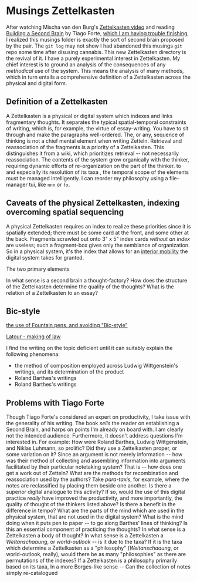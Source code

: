 # Musings Zettelkasten

After watching Mischa van den Burg's [Zettelkasten video](https://www.youtube.com/watch?v=zIGJ8NTHF4k) and reading [Building a Second Brain](https://www.buildingasecondbrain.com/) by Tiago Forte, [which I am having trouble finishing](#problems-with-tiago-forte), I realized this musings folder is exactly the sort of second brain proposed by the pair.
The `git log` may not show I had abandoned this musings `git` repo some time after disusing cannabis.
This new Zettelkasten directory is the revival of it.
I have a purely experimental interest in Zettelkasten.
My chief interest is to ground an analysis of the consequences of any *methodical* use of the system.
This means the analysis of many methods, which in turn entails a comprehensive definition of a Zettelkasten across the physical and digital form.

## Definition of a Zettelkasten
A Zettelkasten is a physical or digital system which indexes and links fragmentary thoughts.
It separates the typical spatial-temporal constraints of writing, which is, for example, the virtue of essay-writing.
You have to sit through and make the paragraphs well-ordered.
The, or any, sequence of thinking is not a chief mental element when writing Zetteln.
Retrieval and reassociation of the fragments is a priority of a Zettelkasten.
This distinguishes it from a wiki, which prioritizes retrieval -- not necessarily reassociation.
The contents of the system grow organically with the thinker, requiring dynamic efforts of re-organization on the part of the thinker.
to and especially its resolution of its taxa , the temporal scope of the elements must be managed intelligently.
I can reorder my philosophy using a file-manager tui, like `nnn` or `fx`.


## Caveats of the physical Zettelkasten, indexing overcoming spatial sequencing
A physical Zettelkasten requires an index to realize these priorities since it is spatially extended; there must be some card at the front, and some other at the back.
Fragments scrawled out onto 3" x 5" index cards *without an index* are useless; such a fragment-box gives only the semblance of organization.
So in a physical system, it's the index that allows for an [interior mobility](https://culturemachine.net/wp-content/uploads/2019/01/373-604-1-PB.pdf) the digital system takes for granted.

The two primary elements 


In what sense is a second brain a thought-factory?
How does the structure of the Zettelkasten determine the quality of the thoughts?
What is the relation of a Zettelkasten to an essay?

## Bic-style
[the use of Fountain pens, and avoiding "Bic-style"](https://ia802706.us.archive.org/18/items/BarthesAndTheFountainPenAnIntimateObsession/BarthesFinal.doc.pdf)

[Latour - making of law](http://www.bruno-latour.fr/sites/default/files/downloads/MAKINGOFLAW-Foreword.pdf)

I find the writing on the topic deficient until it can suitably explain the following phenomena:
 - the method of composition employed across Ludwig Wittgenstein's writings, and its determination of the product
 - Roland Barthes's writings
 - Roland Barthes's writings


## Problems with Tiago Forte
Though Tiago Forte's considered an expert on productivity, I take issue with the generality of his writing.
The book *sells* the reader on establishing a Second Brain, and harps on points I'm already on board with.
I am clearly not the intended audience.
Furthermore, it doesn't address questions I'm interested in.
For example: How were Roland Barthes, Ludwig Wittgenstein, and Niklas Luhmann, so prolific?
Did they use a Zettelkasten proper, or some variation on it?
Since an argument is not merely information -- how was their method of collecting and assembling information into arguments facilitated by their particular notetaking system?
That is -- how does one get a work out of Zetteln?
What are the methods for recombination and reassociation used by the authors?
Take *para-taxis*, for example, where the notes are reclassified by placing them beside one another.
Is there a superior digital analogue to this activity?
If so, would the use of this digital practice *really* have improved the productivity, and more importantly, the quality of thought of the thinkers listed above?
Is there a benefit in the difference in tempo?
What are the parts of the mind which are used in the physical system, that are not used in the digital system?
What is the mind doing when it puts pen to paper -- to go along Barthes' lines of thinking?
Is this an essential component of practicing the thoughts?
In what sense is a Zettelkasten a body of thought?
In what sense is a Zettelkasten a *Weltanschaaung*, or *world-outlook* -- is it due to the taxa?
If it is the taxa which determine a Zettelkasten as a "philosophy" (*Weltanschaaung*, or world-outlook, really), would there be as many "philosophies" as there are permutations of the indexes?
If a Zettelkasten is a philosophy primarily based on its taxa,
In a more Borges-like sense -- Can the collection of notes simply re-catalogued 
